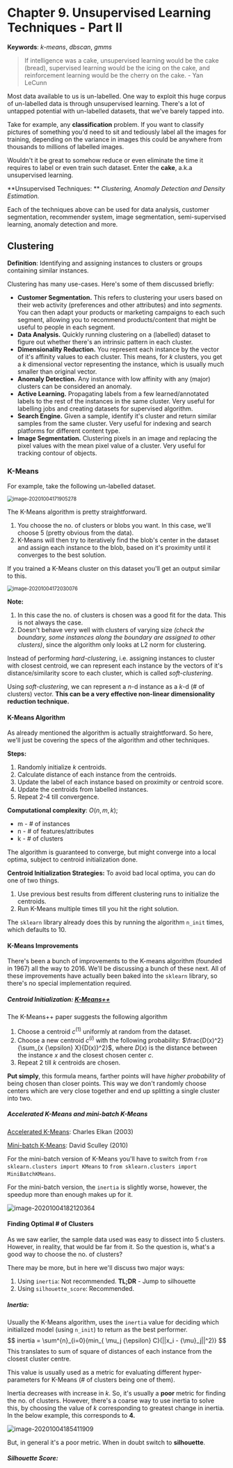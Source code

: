 # Chapter 9. Unsupervised Learning Techniques - Part II

**Keywords**: _k-means_, _dbscan_, _gmms_

> If intelligence was a cake, unsupervised learning would be the cake (bread), supervised learning would be the icing on the cake, and reinforcement learning would be the cherry on the cake. 	- Yan LeCunn

Most data available to us is un-labelled. One way to exploit this huge corpus of un-labelled data is through unsupervised learning. There's a lot of untapped potential with un-labelled datasets, that we've barely tapped into. 

Take for example, any **classification** problem. If you want to classify pictures of something you'd need to sit and tediously label all the images for training, depending on the variance in images  this could be anywhere from thousands to millions of labelled images. 

Wouldn't it be great to somehow reduce or even eliminate the time it requires to label or even train such dataset. Enter the **cake**, a.k.a unsupervised learning.

**Unsupervised Techniques: ** _Clustering, Anomaly Detection and Density Estimation._

Each of the techniques above can be used for data analysis, customer segmentation, recommender system, image segmentation, semi-supervised learning, anomaly detection and more. 

## Clustering

**Definition**: Identifying and assigning instances to clusters or groups containing similar instances.

Clustering has many use-cases. Here's some of them discussed briefly:

- **Customer Segmentation.** This refers to clustering your users based on their web activity (preferences and other attributes) and into _segments_. You can then adapt your products or marketing campaigns to each such segment, allowing you to recommend products/content that might be useful to people in each segment.
- **Data Analysis.** Quickly running clustering on a (labelled) dataset to figure out whether there's an intrinsic pattern in each cluster.
- **Dimensionality Reduction.** You represent each instance by the vector of it's affinity values to each cluster. This means, for $k$ clusters, you get a $k$ dimensional vector representing the instance, which is usually much smaller than original vector.
- **Anomaly Detection.** Any instance with low affinity with any (major) clusters can be considered an anomaly.
- **Active Learning.** Propagating labels from a few learned/annotated labels to the rest of the instances in the same cluster. Very useful for labelling jobs and creating datasets for supervised algorithm.
- **Search Engine.** Given a sample, identify it's cluster and return similar samples from the same cluster. Very useful for indexing and search platforms for different content type.
- **Image Segmentation.** Clustering pixels in an image and replacing the pixel values with the mean pixel value of a cluster. Very useful for tracking contour of objects.

### K-Means

For example, take the following un-labelled dataset.

<img src="assets/ch9/k_means_data.png" alt="image-20201004171905278" style="zoom:80%;" />

The K-Means algorithm is pretty straightforward. 

1. You choose the no. of clusters or blobs you want. In this case, we'll choose 5 (pretty obvious from the data). 
2. K-Means will then try to iteratively find the blob's center in the dataset and assign each instance to the blob, based on it's proximity until it converges to the best solution.

If you trained a K-Means cluster on this dataset you'll get an output similar to this.

<img src="assets/ch9/voronoi_tessellation.png" alt="image-20201004172030076" style="zoom:80%;" />

**Note:** 

1. In this case the no. of clusters is chosen was a good fit for the data. This is not always the case.
2. Doesn't behave very well with clusters of varying size _(check the boundary, some instances along the boundary are assigned to other clusters)_, since the algorithm only looks at L2 norm for clustering.

Instead of performing _hard-clustering_, i.e. assigning instances to cluster with closest centroid, we can represent each instance by the vectors of it's distance/similarity score to each cluster, which is called _soft-clustering_.

Using _soft-clustering_, we can represent a $n$-d instance as a $k$-d (# of clusters) vector. **This can be a very effective non-linear dimensionality reduction technique.**

#### K-Means Algorithm

As already mentioned the algorithm is actually straightforward. So here, we'll just be covering the specs of the algorithm and other techniques.

**Steps:**

1. Randomly initialize $k$ centroids.
2. Calculate distance of each instance from the centroids.
3. Update the label of each instance based on proximity or centroid score.
4. Update the centroids from labelled instances.
5. Repeat 2-4 till convergence.

**Computational complexity**: $O(n,m,k)$; 

- m - # of instances
- n - # of features/attributes
- k - # of clusters

The algorithm is guaranteed to converge, but might converge into a local optima, subject to centroid initialization done.

**Centroid Initialization Strategies:** To avoid bad local optima, you can do one of two things.

1. Use previous best results from different clustering runs to initialize the centroids.
2. Run K-Means multiple times till you hit the right solution.

The `sklearn` library already does this by running the algorithm `n_init` times, which defaults to 10.

#### K-Means Improvements

There's been a bunch of improvements to the K-means algorithm (founded in 1967) all the way to 2016. We'll be discussing a bunch of these next. All of these improvements have actually been baked into the `sklearn` library, so there's no special implementation required.

##### Centroid Initialization: [K-Means++](http://ilpubs.stanford.edu:8090/778/1/2006-13.pdf)

The K-Means++ paper suggests the following algorithm

1. Choose a centroid $c^{(1)}$ uniformly at random from the dataset.
2. Choose a new centroid $c^{(i)}$ with the following probability: $\frac{D(x)^2}{\sum_{x {\epsilon} X}{D(x)}^2}$, where $D(x)$ is the distance between the instance $x$ and the closest chosen center $c$.  
3. Repeat 2 till $k$ centroids are chosen.

**Put simply**, this formula means, farther points will have *higher probability* of being chosen than closer points. This way we don't randomly choose centers which are very close together and end up splitting a single cluster into two.

##### Accelerated K-Means and mini-batch K-Means

[Accelerated K-Means](https://www.aaai.org/Papers/ICML/2003/ICML03-022.pdf): Charles Elkan (2003)

[Mini-batch K-Means](https://dl.acm.org/doi/abs/10.1145/1772690.1772862): David Sculley (2010)

For the mini-batch version of K-Means you'll have to switch from `from sklearn.clusters import KMeans` to `from sklearn.clusters import MiniBatchKMeans`.

For the mini-batch version, the `inertia` is slightly worse, however, the speedup more than enough makes up for it.

![image-20201004182120364](assets/ch9/mini_batch_k_means.png)

#### Finding Optimal # of Clusters

As we saw earlier, the sample data used was easy to dissect into 5 clusters. However, in reality, that would be far from it. So the question is, what's a good way to choose the no. of clusters?

There may be more, but in here we'll discuss two major ways:

1. Using `inertia`: Not recommended. **TL;DR** - Jump to silhouette
2. Using `silhouette_score`: Recommended.

##### Inertia:

Usually the K-Means algorithm, uses the `inertia` value for deciding which initialized model (using `n_init`) to return as the best performer. 
$$
inertia = \sum^{n}_{i=0}{min_{ \mu_j {\epsilon} C}(||x_i - {\mu}_j||^2)}
$$
This translates to sum of square of distances of each instance from the closest cluster centre.

This value is usually used as a metric for evaluating different hyper-parameters for K-Means (# of clusters being one of them). 

Inertia decreases with increase in $k$. So, it's usually a **poor** metric for finding the no. of clusters. However, there's a coarse way to use inertia to solve this, by choosing the value of $k$ corresponding to greatest change in inertia. In the below example, this corresponds to **4.** 

![image-20201004185411909](assets/ch9/inertia_vs_num_clusters.png)

But, in general it's a poor metric. When in doubt switch to **silhouette**.

##### Silhouette Score:











